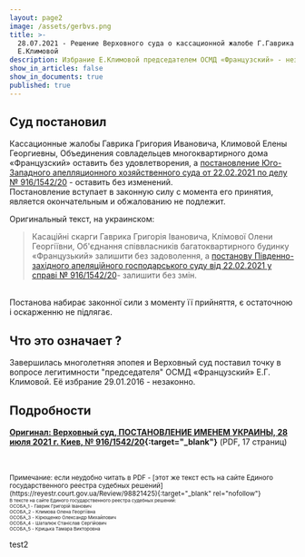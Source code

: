 ```yaml
---
layout: page2
image: /assets/gerbvs.png
title: >-
  28.07.2021 - Решение Верховного суда о кассационной жалобе Г.Гаврика и
  Е.Климовой
description: Избрание Е.Климовой председателем ОСМД «Французский» - незаконно
show_in_articles: false
show_in_documents: true
published: true
---
```


## Суд постановил
Кассационные жалобы Гаврика Григория Ивановича, Климовой Елены Георгиевны, Объединения совладельцев многоквартирного дома «Французский» оставить без удовлетворения, а [постановление Юго-Западного апелляционного хозяйственного суда от 22.02.2021 по делу № 916/1542/20](/2021/02/22/postanova-suda.html) - оставить без изменений. 
<br>
Постановление вступает в законную силу с момента его принятия, является окончательным и обжалованию не подлежит. 

Оригинальный текст, на украинском:
> Касаційні скарги Гаврика Григорія Івановича, Клімової Олени Георгіївни, Об'єднання співвласників багатоквартирного будинку «Французький» залишити без задоволення, а [постанову Південно-західного апеляційного господарського суду від 22.02.2021 у справі № 916/1542/20](/2021/02/22/postanova-suda.html)- залишити без змін.
<br>
Постанова набирає законної сили з моменту її прийняття, є остаточною і оскарженню не підлягає.

## Что это означает ?
Завершилась многолетняя эпопея и Верховный суд поставил точку в вопросе легитимности "председателя" ОСМД «Французский» Е.Г. Климовой. Её избрание 29.01.2016 - незаконно.

## Подробности
**[Оригинал: Верховный суд, ПОСТАНОВЛЕНИЕ ИМЕНЕМ УКРАИНЫ, 28 июля 2021 г. Киев, № 916/1542/20](/assets/2021-07-28-postanova-verhovnogo-suda.pdf){:target="_blank"}** (PDF, 17 страниц)

<br>
<br>
<small>Примечание: если неудобно читать в PDF - [этот же текст есть на сайте Единого государственного реестра судебных решений](https://reyestr.court.gov.ua/Review/98821425){:target="_blank" rel="nofollow"}<small><small>
<br>В тексте на сайте Единого государственного реестра судебных решений:<br>
ОСОБА_1 - Гаврик Григорій Іванович<br>
ОСОБА_2 - Климова Олена Георгіївна<br>
ОСОБА_3 - Кірющенко Олександр Михайлович<br>
ОСОБА_4 - Шаталюк Станіслав Сергійович<br>
ОСОБА_5 - Крицька Тамара Викторовна<br>
</small></small>
</small>

test2
